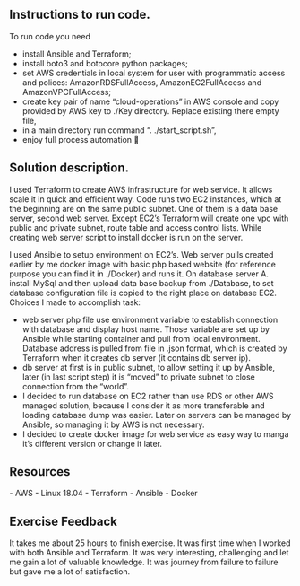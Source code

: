 <h2>Instructions to run code.</h2>

To run code you need 
-	install Ansible and Terraform;
-	install boto3 and botocore python packages;
-	set AWS credentials in local system for user with programmatic access and polices: AmazonRDSFullAccess, AmazonEC2FullAccess and AmazonVPCFullAccess;
-	create key pair of name “cloud-operations” in AWS console and copy provided by AWS key to ./Key directory. Replace existing there empty file,
-	in a main directory run command “. ./start_script.sh”,
-	enjoy full process automation 

<h2>Solution description.</h2>
I used Terraform to create AWS infrastructure for web service. It allows scale it in quick and efficient way. Code runs two EC2 instances, which at the beginning are on the same public subnet. One of them is a data base server, second web server. Except EC2’s Terraform will create one vpc with public and private subnet, route table and access control lists.  While creating web server script to install docker is run on the server.

I used Ansible to setup environment on EC2’s. Web server pulls created earlier by me docker image with basic php based website (for reference purpose you can find it in ./Docker) and runs it. On database server A. install MySql and then upload data base backup from ./Database, to set database configuration file is copied to the right place on database EC2.
Choices I made to accomplish task:
-	web server php file use environment variable to establish connection with database and display host name. Those variable are set up by Ansible while starting container and pull from local environment. Database address is pulled from file in .json format, which is created by Terraform when it creates db server (it contains db server ip).
-	db server at first is in public subnet, to allow setting it up by Ansible, later (in last script step) it is “moved” to private subnet to close connection from the “world”.
-	I decided to run database on EC2 rather than use RDS or other AWS managed solution, because I consider it as more transferable and loading database dump was easier. Later on servers can be managed by Ansible, so managing it by AWS is not necessary.
-	I decided to create docker image for web service as easy way to manga it’s different version or change it later.

<h2>Resources</h2>
- AWS
- Linux 18.04
- Terraform
- Ansible
- Docker

<h2>Exercise Feedback</h2>
It takes me about 25 hours to finish exercise. It was first time when I worked with both Ansible and Terraform. It was very interesting, challenging and let me gain a lot of valuable knowledge. It was journey from failure to failure but gave me a lot of satisfaction. 


